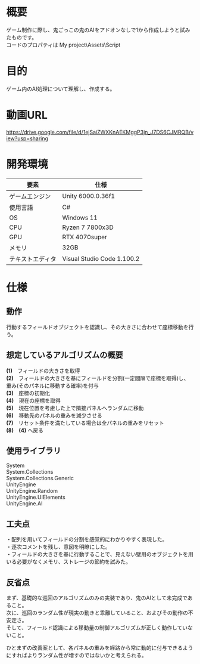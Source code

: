 # 概要
ゲーム制作に際し、鬼ごっこの鬼のAIをアドオンなしで1から作成しようと試みたものです。  
コードのプロパティは My project\Assets\Script  
# 目的
ゲーム内のAI処理について理解し、作成する。
# 動画URL
https://drive.google.com/file/d/1ejSaiZWXKnAEKMggP3jn_J7DS6CJMRQB/view?usp=sharing
# 開発環境
| 要素 | 仕様 |
| -- | -- |
| ゲームエンジン | Unity 6000.0.36f1 |
| 使用言語 | C# |
| OS | Windows 11 |
| CPU | Ryzen 7 7800x3D |
| GPU | RTX 4070super |
| メモリ | 32GB |
| テキストエディタ | Visual Studio Code 1.100.2 |
# 仕様
## 動作
行動するフィールドオブジェクトを認識し、その大きさに合わせて座標移動を行う。  
## 想定しているアルゴリズムの概要
**(1)**　フィールドの大きさを取得  
**(2)**　フィールドの大きさを基にフィールドを分割(一定間隔で座標を取得)し、重み(そのパネルに移動する確率)を付与  
**(3)**　座標の初期化  
**(4)**　現在の座標を取得  
**(5)**　現在位置を考慮した上で隣接パネルへランダムに移動  
**(6)**　移動先のパネルの重みを減少させる  
**(7)**　リセット条件を満たしている場合は全パネルの重みをリセット  
**(8)**　**(4)** へ戻る

## 使用ライブラリ
System  
System.Collections  
System.Collections.Generic  
UnityEngine  
UnityEngine.Random  
UnityEngine.UIElements  
UnityEngine.AI  
## 工夫点
・配列を用いてフィールドの分割を感覚的にわかりやすく表現した。  
・逐次コメントを残し、意図を明瞭にした。  
・フィールドの大きさを基に行動することで、見えない壁用のオブジェクトを用いる必要がなくメモリ、ストレージの節約を試みた。
## 反省点
まず、基礎的な巡回のアルゴリズムのみの実装であり、鬼のAIとして未完成であること。  
次に、巡回のランダム性が現実の動きと乖離していること、およびその動作の不安定さ。  
そして、フィールド認識による移動量の制御アルゴリズムが正しく動作していないこと。  
  
ひとまずの改善案として、各パネルの重みを経路から常に動的に付与できるようにすればよりランダム性が増すのではないかと考えられる。
